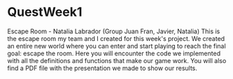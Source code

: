 # QuestWeek1
Escape Room - Natalia Labrador (Group Juan Fran, Javier, Natalia)
This is the escape room my team and I created for this week's project.
We created an entire new world where you can enter and start playing to reach the final goal: escape the room.
Here you will encounter the code we implemented with all the definitions and functions that make our game work.
You will also find a PDF file with the presentation we made to show our results.
